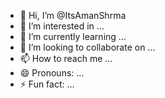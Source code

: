 - 👋 Hi, I’m @ItsAmanShrma
- 👀 I’m interested in ...
- 🌱 I’m currently learning ...
- 💞️ I’m looking to collaborate on ...
- 📫 How to reach me ...
- 😄 Pronouns: ...
- ⚡ Fun fact: ...

<!---
ItsAmanShrma/ItsAmanShrma is a ✨ special ✨ repository because its `README.md` (this file) appears on your GitHub profile.
You can click the Preview link to take a look at your changes.
--->
